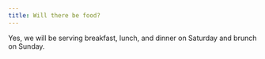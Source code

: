 ```yaml
---
title: Will there be food?
---
```


Yes, we will be serving breakfast, lunch, and dinner on Saturday and brunch on Sunday.